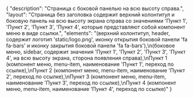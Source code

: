 {
"description": "Страница с боковой панелью на всю высоту справа.",
"layout": "Страница без заголовка содержит верхний колонтитул и боковую панель на всю высоту экрана справа со значениями 'Пункт 1', 'Пункт 2', 'Пункт 3', 'Пункт 4', которые представляют собой компонент меню в виде ссылки.",
"elements": "(верхний колонтитул, header, содержит логотип 'static/logo.png', иконку открытия боковой панели 'fa fa-bars' и иконку закрытия боковой панели 'fa fa-bars'),\n(боковое меню, sidebar, содержит значения 'Пункт 1', 'Пункт 2', 'Пункт 3', 'Пункт 4', на всю высоту экрана, сторона появления справа),\nПункт 1 (компонент меню, menu-item, наименование 'Пункт 1', переход по ссылке),\nПункт 2 (компонент меню, menu-item, наименование 'Пункт 2', переход по ссылке),\nПункт 3 (компонент меню, menu-item, наименование 'Пункт 3', переход по ссылке),\nПункт 4 (компонент меню, menu-item, наименование 'Пункт 4', переход по ссылке)"
}